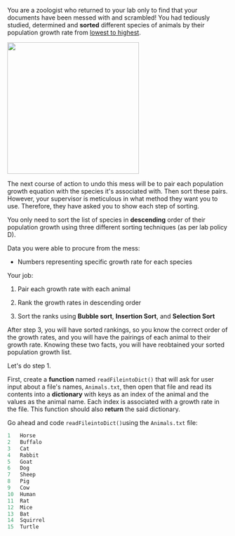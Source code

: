<!--Title={Zoologist}-->

<!--badges={Algorithmns:100}-->

<!--concepts{Sorting Algorithms, Dictionaries}-->

You are a zoologist who returned to your lab only to find that your documents have been messed with and scrambled! You had tediously studied, determined and **sorted** different species of animals by their population growth rate from <u>lowest to highest</u>.

<p><img 				    src="https://media.istockphoto.com/vectors/floating-a-pile-of-paper-with-question-marks-in-the-air-vector-id1143663911?k=6&m=1143663911&s=612x612&w=0&h=gCBL8gA4le0xV88MXK61ULqa9dHa4CjBUB1a1tbmIZ4=" height="300">

The next course of action to undo this mess will be to pair each population growth equation with the species it's associated with. Then sort these pairs. However, your supervisor is meticulous in what method they want you to use. Therefore, they have asked you to show each step of sorting.

You only need to sort the list of species in **descending** order of their population growth using three different sorting techniques (as per lab policy D).

Data you were able to procure from the mess:

* Numbers representing specific growth rate for each species

Your job:

1. Pair each growth rate with each animal

2. Rank the growth rates in descending order

3. Sort the ranks using **Bubble sort**, **Insertion Sort**, and **Selection Sort**

After step 3, you will have sorted rankings, so you know the correct order of the growth rates, and you will have the pairings of each animal to their growth rate. Knowing these two facts, you will have reobtained your sorted population growth list.



Let's do step 1.

First, create a **function** named `readFileintoDict()` that will ask for user input about a file's names, `Animals.txt`, then open that file and read its contents into a **dictionary** with keys as an index of the animal and the values as the animal name. Each index is associated with a growth rate in the file. This function should also **return** the said dictionary. 

Go ahead and code `readFileintoDict()`using the `Animals.txt` file:

```python
1	Horse
2	Buffalo
3	Cat
4	Rabbit
5	Goat
6	Dog
7	Sheep
8	Pig
9	Cow
10	Human
11	Rat
12	Mice
13	Bat
14	Squirrel
15	Turtle
```

